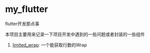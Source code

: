 # my_flutter
flutter开发那点事


本项目主要用来记录一下项目开发中遇到的一些问题或者封装的一些组件

1. [limited_wrap](./lib/src/limited_wrap.dart): 一个能获取行数的Wrap